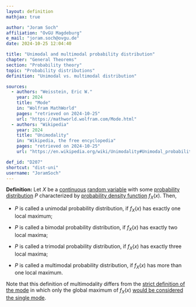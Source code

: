 ```yaml
---
layout: definition
mathjax: true

author: "Joram Soch"
affiliation: "OvGU Magdeburg"
e_mail: "joram.soch@ovgu.de"
date: 2024-10-25 12:04:40

title: "Unimodal and multimodal probability distribution"
chapter: "General Theorems"
section: "Probability theory"
topic: "Probability distributions"
definition: "Unimodal vs. multimodal distribution"

sources:
  - authors: "Weisstein, Eric W."
    year: 2024
    title: "Mode"
    in: "Wolfram MathWorld"
    pages: "retrieved on 2024-10-25"
    url: "https://mathworld.wolfram.com/Mode.html"
  - authors: "Wikipedia"
    year: 2024
    title: "Unimodality"
    in: "Wikipedia, the free encyclopedia"
    pages: "retrieved on 2024-10-25"
    url: "https://en.wikipedia.org/wiki/Unimodality#Unimodal_probability_distribution"

def_id: "D207"
shortcut: "dist-uni"
username: "JoramSoch"
---
```



**Definition:** Let $X$ be a [continuous](/D/rvar-disc) [random variable](/D/rvar) with some [probability distribution](/D/dist) $P$ characterized by [probability density function](/D/pdf) $f_X(x)$. Then,

* $P$ is called a unimodal probability distribution, if $f_X(x)$ has exactly one local maximum;

* $P$ is called a bimodal probability distribution, if $f_X(x)$ has exactly two local maxima;

* $P$ is called a trimodal probability distribution, if $f_X(x)$ has exactly three local maxima;

* $P$ is called a multimodal probability distribution, if $f_X(x)$ has more than one local maximum.

Note that this definition of multimodality differs from the [strict definition of the mode](/D/mode) in which only the global maximum of $f_X(x)$ [would be considered the single mode](/D/mode).